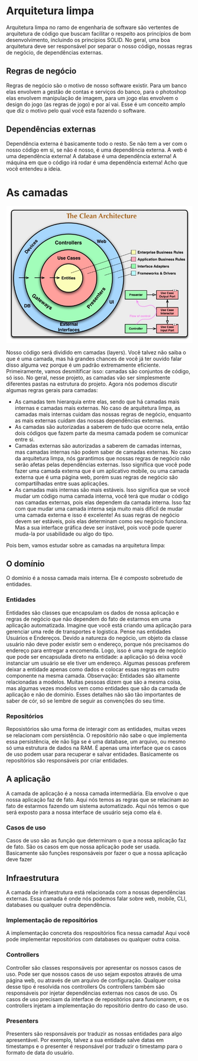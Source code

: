 # Arquitetura limpa 
Arquitetura limpa no ramo de engenharia de software são vertentes de arquitetura de código que buscam facilitar o respeito aos princípios de bom desenvolvimento, incluindo os princípios SOLID. 
No geral, uma boa arquitetura deve ser responsável por separar o nosso código, nossas regras de negócio, de dependências externas. 

## Regras de negócio 
Regras de negócio são o motivo de nosso software existir. Para um banco elas envolvem a gestão de contas e serviços do banco, para o photoshop elas envolvem manipulação de imagem, para um jogo elas envolvem o design do jogo (as regras de jogo) e por aí vai. Esse é um conceito amplo que diz o motivo pelo qual você esta fazendo o software. 

## Dependências externas 
Dependência externa é basicamente todo o resto. Se não tem a ver com o nosso código em si, se não é nosso, é uma dependência externa. A web é uma dependência externa! A database é uma dependência externa! A máquina em que o código irá rodar é uma dependência externa! Acho que você entendeu a ideia.

# As camadas

![image](uploads/6d911945c679151c3af81ecd54e505d0/image.png)

Nosso código será dividido em camadas (layers). Você talvez não saiba o que é uma camada, mas há grandes chances de você já ter ouvido falar disso alguma vez porque é um padrão extremamente eficiente. 
Primeiramente, vamos desmitificar isso: camadas são conjuntos de código, só isso. No geral, nesse projeto, as camadas vão ser simplesmente diferentes pastas na estrutura do projeto. Agora nós podemos discutir algumas regras gerais para camadas: 
- As camadas tem hierarquia entre elas, sendo que há camadas mais internas e camadas mais externas. No caso de arquitetura limpa, as camadas mais internas cuidam das nossas regras de negócio, enquanto as mais externas cuidam das nossas dependências externas.
- As camadas são autorizadas a saberem de tudo que ocorre nela, então dois códigos que fazem parte da mesma camada podem se comunicar entre si. 
- Camadas externas são autorizadas a saberem de camadas internas, mas camadas internas não podem saber de camadas externas. No caso da arquitetura limpa, nós garantimos que nossas regras de negócio não serão afetas pelas dependências externas. Isso significa que você pode fazer uma camada externa que é um aplicativo mobile, ou uma camada externa que é uma página web, porém suas regras de negócio são compartilhadas entre suas aplicações.
- As camadas mais internas são mais estáveis. Isso significa que se você mudar um código numa camada interna, você terá que mudar o código nas camadas externas, pois elas dependem da camada interna. Isso faz com que mudar uma camada interna seja muito mais difícil de mudar uma camada externa e isso é excelente! As suas regras de negócio devem ser estáveis, pois elas determinam como seu negócio funciona. Mas a sua interface gráfica deve ser instável, pois você pode querer muda-la por usabilidade ou algo do tipo.

Pois bem, vamos estudar sobre as camadas na arquitetura limpa: 

## O domínio 
O domínio é a nossa camada mais interna. Ele é composto sobretudo de entidades.

### Entidades
Entidades são classes que encapsulam os dados de nossa aplicação e regras de negócio que não dependem do fato de estarmos em uma aplicação automatizada. Imagine que você está criando uma aplicação para gerenciar uma rede de transportes e logistica. Pense nas entidades Usuários e Endereços. Devido a natureza do negócio, um objeto da classe usuário não deve poder existir sem o endereço, porque nós precisamos do endereço para entregar a encomenda. Logo, isso é uma regra de negócio que pode ser encapsulada direto na entidade: a aplicação só deixa você instanciar um usuário se ele tiver um endereço. 
Algumas pessoas preferem deixar a entidade apenas como dados e colocar essas regras em outro componente na mesma camada.
Observação: Entidades são altamente relacionadas a modelos. Muitas pessoas dizem que são a mesma coisa, mas algumas vezes modelos vem como entidades que são da camada de aplicação e não de domínio. Esses detalhes não são tão importantes de saber de cór, só se lembre de seguir as convenções do seu time.

### Repositórios
Reposistórios são uma forma de interagir com as entidades, muitas vezes se relacionam com persistência. O repositório não sabe o que implementa essa persistência, ele não liga se é uma database, um arquivo, ou mesmo só uma estrutura de dados na RAM. É apenas uma interface que os casos de uso podem usar para recuperar e salvar entidades. Basicamente os repositórios são responsáveis por criar entidades.


## A aplicação
A camada de aplicação é a nossa camada intermediária. Ela envolve o que nossa aplicação faz de fato. Aqui nós temos as regras que se relacinam ao fato de estarmos fazendo um sistema automatizado. Aqui nós temos o que será exposto para a nossa interface de usuário seja como ela é.

### Casos de uso
Casos de uso são as função que determinam o que a nossa aplicação faz de fato. São os casos em que nossa aplicação pode ser usada. Basicamente são funções responsáveis por fazer o que a nossa aplicação deve fazer

## Infraestrutura
A camada de infraestrutura está relacionada com a nossas dependências externas. Essa camada é onde nós podemos falar sobre web, mobile, CLI, databases ou qualquer outra dependência. 

### Implementação de repositórios
A implementação concreta dos respositórios fica nessa camada! Aqui você pode implementar repositórios com databases ou qualquer outra coisa.

### Controllers 
Controller são classes responsáveis por apresentar os nossos casos de uso. Pode ser que nossos casos de uso sejam expostos através de uma página web, ou através de um arquivo de configuração. Qualquer coisa desse tipo é resolvida nos controllers
Os controllers também são responsáveis por injetar dependências externas nos casos de uso. Os casos de uso precisam da interface de repositórios para funcionarem, e os controllers injetam a implementação do repositório dentro do caso de uso.

### Presenters 
Presenters são responsáveis por traduzir as nossas entidades para algo apresentável. Por exemplo, talvez a sua entidade salve datas em timestamps e o presenter é responsável por traduzir o timestamp para o formato de data do usuário.
